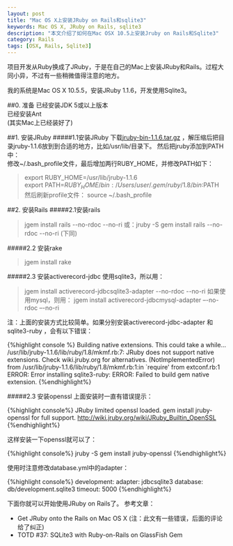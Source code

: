 ```yaml
---
layout: post
title: "Mac OS X上安装JRuby on Rails和sqlite3"
keywords: Mac OS X, JRuby on Rails, sqlite3
description: "本文介绍了如何在Mac OSX 10.5上安装Jruby on Rails和Sqlite3"
category: Rails
tags: [OSX, Rails, Sqlite3]
---
```

项目开发从Ruby换成了JRuby，于是在自己的Mac上安装JRuby和Rails。过程大同小异，不过有一些稍微值得注意的地方。

我的系统是Mac OS X 10.5.5，安装JRuby 1.1.6，开发使用Sqlite3。
 
##0. 准备
已经安装JDK 5或以上版本  
已经安装Ant  
(其实Mac上已经装好了)  

##1. 安装JRuby
#####1.1安装JRuby
下载[jruby-bin-1.1.6.tar.gz](http://dist.codehaus.org/jruby/) ，解压缩后把目录jruby-1.1.6放到到合适的地方，比如/usr/lib/目录下。
然后把jruby添加到PATH中：  
修改~/.bash_profile文件，最后增加两行RUBY_HOME，并修改PATH如下：
>export RUBY_HOME=/usr/lib/jruby-1.1.6  
>export PATH=$RUBY_HOME/bin:/Users/user/.gem/ruby/1.8/bin:$PATH  
然后刷新profile文件：
>source ~/.bash_profile

##2. 安装Rails 
#####2.1安装rails
>jgem install rails --no-rdoc --no-ri
>或：jruby -S gem install rails --no-rdoc --no-ri (下同)
 
#####2.2 安装rake
>jgem install rake
 
#####2.3 安装activerecord-jdbc
使用sqlite3，所以用：
>jgem install activerecord-jdbcsqlite3-adapter --no-rdoc --no-ri
如果使用mysql，则用：
>jgem install activerecord-jdbcmysql-adapter –-no-rdoc –-no-ri
 
注：上面的安装方式比较简单。如果分别安装activerecord-jdbc-adapter 和sqlite3-ruby ，会有以下错误：

{%highlight console %}
Building native extensions.  This could take a while...
/usr/lib/jruby-1.1.6/lib/ruby/1.8/mkmf.rb:7: JRuby does not support native extensions. Check wiki.jruby.org for alternatives. (NotImplementedError)
    from /usr/lib/jruby-1.1.6/lib/ruby/1.8/mkmf.rb:1:in `require'
    from extconf.rb:1
ERROR:  Error installing sqlite3-ruby:
    ERROR: Failed to build gem native extension.
{%endhighlight%}
 
#####2.3 安装openssl
上面安装时一直有错误提示：

{%highlight console%}
JRuby limited openssl loaded. gem install jruby-openssl for full support.
http://wiki.jruby.org/wiki/JRuby_Builtin_OpenSSL
{%endhighlight%}

这样安装一下openssl就可以了：

{%highlight console%}
jruby -S gem install jruby-openssl
{%endhighlight%}
 
使用时注意修改database.yml中的adapter：
 
{%highlight console%}
development:
  adapter: jdbcsqlite3 
  database: db/development.sqlite3
  timeout: 5000
{%endhighlight%}

下面你就可以开始使用JRuby on Rails了。
参考文章：
* Get JRuby onto the Rails on Mac OS X (注：此文有一些错误，后面的评论给了纠正)
* TOTD #37: SQLite3 with Ruby-on-Rails on GlassFish Gem